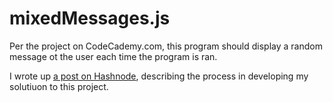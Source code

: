 # mixedMessages.js

Per the project on CodeCademy.com, this program should display a random message ot the user each time the program is ran. 

I wrote up [a post on Hashnode](https://www.codecademy.com/paths/full-stack-engineer-career-path/tracks/fscp-javascript-syntax-portfolio-project/modules/fscp-mixed-messages/kanban_projects/mixed-messages), describing the process in developing my solutiuon to this project.
